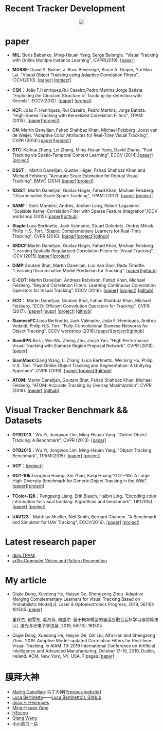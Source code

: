 # Recent Tracker Development
<p align="center">
    <img src="https://github.com/QiujieDong/objectTracking/blob/master/recent_Tracker_development.png">
</p>

# paper
- **MIL**: Boris Babenko, Ming-Hsuan Yang, Serge Belongie. "Visual Tracking with Online Multiple Instance Learning", CVPR(2019). [[paper]](http://vision.stanford.edu/teaching/cs231b_spring1415/papers/miltrack_cvpr09.pdf)

- **MOSSE**: David S. Bolme, J. Ross Beveridge, Bruce A. Draper, Yui Man Lui. "Visual Object Tracking using Adaptive Correlation Filters", ICCV(2010). [[paper]](http://citeseerx.ist.psu.edu/viewdoc/download?doi=10.1.1.294.4992&rep=rep1&type=pdf) [[project]](http://www.cs.colostate.edu/~vision/ocof_toolset_2012/index.php)

- **CSK**：João F,Henriques,Rui Caseiro,Pedro Martins,Jorge Batista. "Exploiting the Circulant Structure of Tracking-by-detection with Kernels". ECCV(2012). [[paper]](http://www.robots.ox.ac.uk/~joao/publications/henriques_eccv2012.pdf) [[project]](http://www.robots.ox.ac.uk/~joao/circulant/) 

- **KCF**: João F. Henriques, Rui Caseiro, Pedro Martins, Jorge Batista. "High-Speed Tracking with Kernelized Correlation Filters", TPAMI (2015). [[paper]](http://www.robots.ox.ac.uk/~joao/publications/henriques_tpami2015.pdf)[[project]](http://www.robots.ox.ac.uk/~joao/circulant/)

- **CN**: Martin Danelljan, Fahad Shahbaz Khan, Michael Felsberg ,Joost van de Weijer. "Adaptive Color Attributes for Real-Time Visual Tracking", CVPR (2014).[[paper]](http://www.cvl.isy.liu.se/research/objrec/visualtracking/colvistrack/CN_Tracking_CVPR14.pdf)[[project]](http://www.cvl.isy.liu.se/research/objrec/visualtracking/colvistrack/index.html)

- **STC**: Kaihua Zhang, Lei Zhang, Ming-Hsuan Yang, David Zhang. "Fast Tracking via Spatio-Temporal Context Learning", ECCV (2014).[[paper]](http://arxiv.org/pdf/1311.1939v1.pdf)[[project]](http://www4.comp.polyu.edu.hk/~cslzhang/STC/STC.htm)

- **DSST**： Martin Danelljan, Gustav Häger, Fahad Shahbaz Khan and Michael Felsberg. "Accurate Scale Estimation for Robust Visual Tracking", BMVC (2014).[[paper]](http://www.cvl.isy.liu.se/en/research/objrec/visualtracking/scalvistrack/ScaleTracking_BMVC14.pdf)[[project]](http://www.cvl.isy.liu.se/en/research/objrec/visualtracking/scalvistrack/index.html)

- **fDSST**: Martin Danelljan, Gustav Häger, Fahad Khan, Michael Felsberg. "Discriminative Scale Space Tracking", TPAMI (2017). [[paper]](http://www.cvl.isy.liu.se/en/research/objrec/visualtracking/scalvistrack/DSST_TPAMI.pdf)[[project]](http://www.cvl.isy.liu.se/en/research/objrec/visualtracking/scalvistrack/index.html)

- **SAMF**：Solis Montero, Andres, Jochen Lang, Robert Laganiere. "Scalable Kernel Correlation Filter with Sparse Feature Integration",ICCV workshop (2015).[[paper]](https://github.com/ihpdep/ihpdep.github.io/raw/master/papers/eccvw14_samf.pdf)[[github]](https://github.com/ihpdep/samf) 

- **Staple**:Luca Bertinetto, Jack Valmadre, Stuart Golodetz, Ondrej Miksik, Philip H.S. Torr. "Staple: Complementary Learners for Real-Time Tracking", CVPR (2016). [[paper]](https://www.cv-foundation.org/openaccess/content_cvpr_2016/html/Bertinetto_Staple_Complementary_Learners_CVPR_2016_paper.html)[[project]](http://www.robots.ox.ac.uk/~luca/staple.html)[[github]](https://github.com/bertinetto/staple)

- **SRDCF**:Martin Danelljan, Gustav Häger, Fahad Khan, Michael Felsberg. "Learning Spatially Regularized Correlation Filters for Visual Tracking", ICCV (2015).[[paper]](https://www.cvl.isy.liu.se/research/objrec/visualtracking/regvistrack/SRDCF_ICCV15.pdf)[[project]](https://www.cvl.isy.liu.se/research/objrec/visualtracking/regvistrack/)

- **DiMP**:Goutam Bhat, Martin Danelljan, Luc Van Gool, Radu Timofte. "Learning Discriminative Model Prediction for Tracking". [[paper]](https://arxiv.org/pdf/1904.07220.pdf)[[github]](https://github.com/visionml/pytracking)

- **C-COT**: Martin Danelljan, Andreas Robinson, Fahad Khan, Michael Felsberg. "Beyond Correlation Filters: Learning Continuous Convolution Operators for Visual Tracking". ECCV (2016). [[paper]](http://www.cvl.isy.liu.se/research/objrec/visualtracking/conttrack/C-COT_ECCV16.pdf) [[project]](http://www.cvl.isy.liu.se/research/objrec/visualtracking/conttrack/index.html) [[github]](https://github.com/martin-danelljan/Continuous-ConvOp)

- **ECO**： Martin Danelljan, Goutam Bhat, Fahad Shahbaz Khan, Michael Felsberg. "ECO: Efficient Convolution Operators for Tracking". CVPR (2017). [[paper]](http://openaccess.thecvf.com/content_cvpr_2017/papers/Danelljan_ECO_Efficient_Convolution_CVPR_2017_paper.pdf) [[supp]](http://openaccess.thecvf.com/content_cvpr_2017/supplemental/Danelljan_ECO_Efficient_Convolution_2017_CVPR_supplemental.pdf) [[project]](http://www.cvl.isy.liu.se/research/objrec/visualtracking/ecotrack/index.html) [[github]](https://github.com/martin-danelljan/ECO)

- **SiameseFC**:Luca Bertinetto, Jack Valmadre, João F. Henriques, Andrea Vedaldi, Philip H.S. Torr. "Fully-Convolutional Siamese Networks for Object Tracking". ECCV workshop (2016).[[paper]](http://120.52.73.78/arxiv.org/pdf/1606.09549v2.pdf)[[project]](http://www.robots.ox.ac.uk/~luca/siamese-fc.html)[[github]](https://github.com/bertinetto/siamese-fc)

- **SiamRPN**:Bo Li, Wei Wu, Zheng Zhu, Junjie Yan. "High Performance Visual Tracking with Siamese Region Proposal Network". CVPR (2018).[[paper]](http://openaccess.thecvf.com/content_cvpr_2018/papers/Li_High_Performance_Visual_CVPR_2018_paper.pdf) 

- **SiamMask**:Qiang Wang, Li Zhang, Luca Bertinetto, Weiming Hu, Philip H.S. Torr. "Fast Online Object Tracking and Segmentation: A Unifying Approach". CVPR (2019). [[paper]](https://arxiv.org/pdf/1812.05050.pdf)[[project]](http://www.robots.ox.ac.uk/~qwang/SiamMask/)[[github]](https://github.com/foolwood/SiamMask)

- **ATOM**: Martin Danelljan, Goutam Bhat, Fahad Shahbaz Khan, Michael Felsberg. "ATOM: Accurate Tracking by Overlap Maximization". CVPR (2019). [[paper]](http://openaccess.thecvf.com/content_CVPR_2019/papers/Danelljan_ATOM_Accurate_Tracking_by_Overlap_Maximization_CVPR_2019_paper.pdf) [[github]](https://github.com/visionml/pytracking)

# Visual Tracker Benchmark && Datasets
- **OTB2013**：Wu Yi, Jongwoo Lim, Ming-Hsuan Yang. "Online Object Tracking: A Benchmark", CVPR (2013). [[paper]](http://faculty.ucmerced.edu/mhyang/papers/cvpr13_benchmark.pdf)

- **OTB2015**：Wu Yi, Jongwoo Lim, Ming-Hsuan Yang. "Object Tracking Benchmark", TPAMI(2015). [[paper]](http://ieeexplore.ieee.org/stamp/stamp.jsp?tp=&arnumber=7001050&tag=1) [[project]](http://cvlab.hanyang.ac.kr/tracker_benchmark/index.html)

- **VOT**：[[project]](http://www.votchallenge.net/index.html)

- **GOT-10k**:Lianghua Huang, Xin Zhao, Kaiqi Huang."GOT-10k: A Large High-Diversity Benchmark for Generic Object Tracking in the Wild".[[paper]](https://arxiv.org/abs/1810.11981)[[project]](http://got-10k.aitestunion.com/index)

- **TColor-128**：Pengpeng Liang, Erik Blasch, Haibin Ling. "Encoding color information for visual tracking: Algorithms and benchmark", TIP(2015). [[paper]](http://www.dabi.temple.edu/~hbling/publication/TColor-128.pdf) [[project]](http://www.dabi.temple.edu/~hbling/data/TColor-128/TColor-128.html)

- **UAV123**：Matthias Mueller, Neil Smith, Bernard Ghanem. "A Benchmark and Simulator for UAV Tracking", ECCV(2016). [[paper]](https://ivul.kaust.edu.sa/Documents/Publications/2016/A%20Benchmark%20and%20Simulator%20for%20UAV%20Tracking.pdf) [[project]](https://ivul.kaust.edu.sa/Pages/pub-benchmark-simulator-uav.aspx)

# Latest research paper
- [dblp:TPAMI](https://dblp.uni-trier.de/db/journals/pami/index.html)
- [arXiv:Computer Vision and Pattern Recognition](https://arxiv.org/list/cs.CV/recent)

# My article
- Qiujie Dong, Xuedong He, Haiyan Ge, Shengzong Zhou. Adaptive Merging Complementary Learners for Visual Tracking Based on Probabilistic Model[J]. Laser & Optoelectronics Progress, 2019, 56(16): 161505.[[paper]](http://www.opticsjournal.net/Articles/abstract?aid=OJ414c6582a88e2489)

    董秋杰, 何雪东, 葛海燕, 周盛宗. 基于概率模型的自适应融合互补学习跟踪算法[J]. 激光与光电子学进展, 2019, 56(16): 161505
    
 - Qiujie Dong, Xuedong He, Haiyan Ge, Qin Liu, Aifu Han and Shengzong Zhou. 2019. Adaptive Model-updated Correlation Filters for Real-time Visual Tracking. In AIAM’ 19: 2019 International Conference on Artificial Intelligence and Advanced Manufacturing, October 17–19, 2019, Dublin, Ireland. ACM, New York, NY, USA, 7 pages.[[paper]](https://doi.org/10.1145/3358331.3358334)
# 膜拜大神
- [Martin Danelljan](https://martin-danelljan.github.io/)-马丁大神[[Previous website]](http://users.isy.liu.se/cvl/marda26/)
- [Luca Bertinetto](http://www.robots.ox.ac.uk/~luca/)——[Luca Bertinetto's_GitHub](https://github.com/bertinetto)
- [João F. Henriques](http://www.robots.ox.ac.uk/~joao/#)
- [ Ming-Hsuan Yang](http://faculty.ucmerced.edu/mhyang/)
- [HEscop](https://github.com/HEscop/TBCF)
- [Qiang Wang](https://github.com/foolwood/benchmark_results)
- [小小菜鸟一只](https://blog.csdn.net/crazyice521/article/details/70238542)

